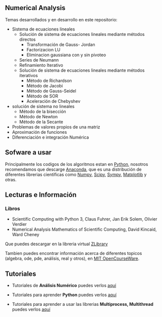 ## Numerical Analysis

Temas desarrollados y en desarrollo en este repositorio:

* Sistema de ecuaciones lineales
	* Solución de sistema de ecuaciones lineales mediante métodos directos
		* Transformación de Gauss- Jordan
		* Factorizacion LU
		* Eliminacion gaussiana con y sin pivoteo
	* Series de Neumann
	* Refinamiento Iterativo
	* Solución de sistema de ecuaciones lineales mediante métodos iterativos
		* Método de Richardson
		* Método de Jacobi
		* Método de Gauss-Seidel
		* Método de SOR
		* Aceleración de Chebyshev
* solución de sistema no lineales
	* Método de la bisección 
	* Método de Newton
	* Método de la Secante
* Problemas de valores propios de una matriz
* Aproximación de funciones
* Diferenciación e integración Numérica


## Sofware a usar

Principalmente los codigos de los algoritmos estan en [Python](https://www.python.org/), nosotros recomendamos que descarge [Anaconda](https://www.anaconda.com/distribution/), que es una distribución de diferentes librerias cientificas como [Numpy][1], [Scipy][2], [Sympy][3], [Matplotlib][4] y otras.


[1]: http://www.numpy.org/
[2]: https://www.scipy.org/
[3]: https://www.sympy.org/en/index.html
[4]: https://matplotlib.org/

## Lecturas e Información

### Libros
* Scientific Computing with Python 3, Claus Fuhrer, Jan Erik Solem, Olivier Verdier
* Numerical Analysis Mathematics of Scientific Computing, David Kincaid, Ward Cheney

Que puedes descargar en la libreria virtual [ZLibrary](https://b-ok.cc/)

Tambien puedes encontrar información acerca de diferentes topicos (algebra, ode, pde, análisis, real y otros), en [MIT OpenCourseWare](https://ocw.mit.edu/index.htm).

## Tutoriales

* Tutoriales de **Análisis Numérico** puedes verlos [aquí](https://www.youtube.com/playlist?list=PLoFGL7wppr4tdWBUS-wj-J1AHIVz21fTB)
* Tutoriales para aprender **Python** puedes verlos [aquí](https://www.youtube.com/channel/UCh9nVJoWXmFb7sLApWGcLPQ/playlists)

* Tutoriales para aprender a usar las librerias **Multiprocess, Multithread** puedes verlos [aquí](https://www.youtube.com/watch?v=RR4SoktDQAw&list=PL5tcWHG-UPH3SX16DI6EP1FlEibgxkg_6)

